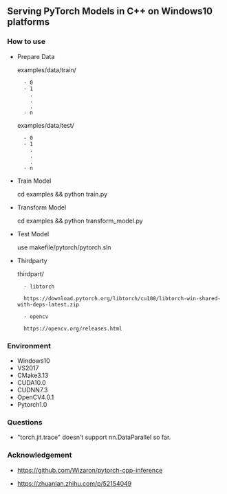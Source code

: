 ## Serving PyTorch Models in C++ on Windows10 platforms

### How to use

- Prepare Data

	examples/data/train/
	
		- 0
		- 1
		  .
		  .
		  .
		- n
		
	examples/data/test/
	
		- 0
		- 1
		  .
		  .
		  .
		- n

- Train Model

	cd examples && python train.py
		
- Transform Model

	cd examples && python transform_model.py
	
- Test Model

	use makefile/pytorch/pytorch.sln
	
- Thirdparty

	thirdpart/
	
		- libtorch  

		https://download.pytorch.org/libtorch/cu100/libtorch-win-shared-with-deps-latest.zip

		- opencv 

		https://opencv.org/releases.html

### Environment

- Windows10
- VS2017
- CMake3.13
- CUDA10.0
- CUDNN7.3
- OpenCV4.0.1
- Pytorch1.0

### Questions

- "torch.jit.trace" doesn’t support nn.DataParallel so far.

	
### Acknowledgement

- https://github.com/Wizaron/pytorch-cpp-inference

- https://zhuanlan.zhihu.com/p/52154049
